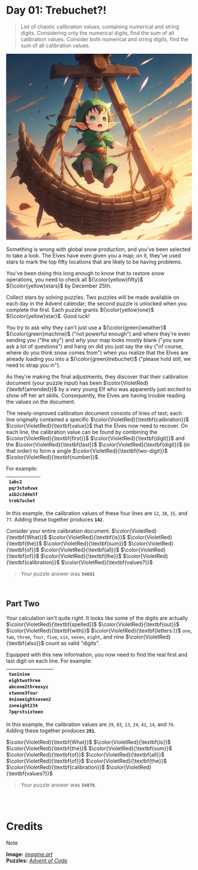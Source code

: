 # Day 01: Trebuchet?!
> List of chaotic calibration values, containing numerical and string digits. Considering only the numerical digits, find the sum of all calibration values. Consider both numerical and string digits, find the sum of all calibration values.
<img src=https://github.com/Kyros0718/Advent_of_Code/blob/main/Media/2023/baby_elf_launched_from_trebuchet.png>

 
Something is wrong with global snow production, and you've been selected to take a look. The Elves have even given you a map; on it, they've used stars to mark the top fifty locations that are likely to be having problems.

You've been doing this long enough to know that to restore snow operations, you need to check all ${\color{yellow}fifty}$ ${\color{yellow}stars}$ by December 25th.

Collect stars by solving puzzles. Two puzzles will be made available on each day in the Advent calendar; the second puzzle is unlocked when you complete the first. Each puzzle grants ${\color{yellow}one}$ ${\color{yellow}star}$. Good luck!

You try to ask why they can't just use a ${\color{green}weather}$ ${\color{green}machine}$ ("not powerful enough") and where they're even sending you ("the sky") and why your map looks mostly blank ("you sure ask a lot of questions") and hang on did you just say the sky ("of course, where do you think snow comes from") when you realize that the Elves are already loading you into a ${\color{green}trebuchet}$ ("please hold still, we need to strap you in").

As they're making the final adjustments, they discover that their calibration document (your puzzle input) has been $\color{VioletRed}{\textbf{amended}}$ by a very young Elf who was apparently just excited to show off her art skills. Consequently, the Elves are having trouble reading the values on the document.

The newly-improved calibration document consists of lines of text; each line originally contained a specific $\color{VioletRed}{\textbf{calibration}}$ $\color{VioletRed}{\textbf{value}}$ that the Elves now need to recover. On each line, the calibration value can be found by combining the $\color{VioletRed}{\textbf{first}}$ $\color{VioletRed}{\textbf{digit}}$ and the $\color{VioletRed}{\textbf{last}}$ $\color{VioletRed}{\textbf{digit}}$ (in that order) to form a single $\color{VioletRed}{\textbf{two-digit}}$ $\color{VioletRed}{\textbf{number}}$.

For example:

| `1abc2`<br>`pqr3stu8vwx`<br>`a1b2c3d4e5f`<br>`treb7uchet` |
| :--- |

In this example, the calibration values of these four lines are `12`, `38`, `15`, and `77`. Adding these together produces **`142`**.

Consider your entire calibration document. $\color{VioletRed}{\textbf{What}}$ $\color{VioletRed}{\textbf{is}}$ $\color{VioletRed}{\textbf{the}}$ $\color{VioletRed}{\textbf{sum}}$ $\color{VioletRed}{\textbf{of}}$ $\color{VioletRed}{\textbf{all}}$ $\color{VioletRed}{\textbf{of}}$ $\color{VioletRed}{\textbf{the}}$ $\color{VioletRed}{\textbf{calibration}}$ $\color{VioletRed}{\textbf{values?}}$

> Your puzzle answer was **`54601`**

<br>

##  Part Two
Your calculation isn't quite right. It looks like some of the digits are actually $\color{VioletRed}{\textbf{spelled}}$ $\color{VioletRed}{\textbf{out}}$ $\color{VioletRed}{\textbf{with}}$ $\color{VioletRed}{\textbf{letters:}}$ `one`, `two`, `three`, `four`, `five`, `six`, `seven`, `eight`, and nine $\color{VioletRed}{\textbf{also}}$ count as valid "digits".

Equipped with this new information, you now need to find the real first and last digit on each line. For example:

| `two1nine`<br>`eightwothree`<br>`abcone2threexyz`<br>`xtwone3four`<br>`4nineeightseven2`<br>`zoneight234`<br>`7pqrstsixteen` |
| :--- |

In this example, the calibration values are `29`, `83`, `13`, `24`, `42`, `14`, and `76`. Adding these together produces **`281`**.

$\color{VioletRed}{\textbf{What}}$ $\color{VioletRed}{\textbf{is}}$ $\color{VioletRed}{\textbf{the}}$ $\color{VioletRed}{\textbf{sum}}$ $\color{VioletRed}{\textbf{of}}$ $\color{VioletRed}{\textbf{all}}$ $\color{VioletRed}{\textbf{of}}$ $\color{VioletRed}{\textbf{the}}$ $\color{VioletRed}{\textbf{calibration}}$ $\color{VioletRed}{\textbf{values?}}$

> Your puzzle answer was **`54078`**.

<br>
<br>

# Credits

> [!NOTE]  
> **Image:** [_imagine.art_](https://www.imagine.art/)<br>
> **Puzzles:** [_Advent of Code_](https://adventofcode.com/)




